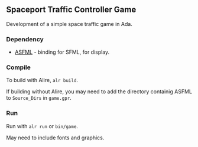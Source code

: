 ## Spaceport Traffic Controller Game

Development of a simple space traffic game in Ada.

### Dependency

- [ASFML](https://github.com/mgrojo/ASFML) - binding for SFML, for display.

### Compile

To build with Alire, `alr build`.

If building without Alire, you may need to add the directory containig
ASFML to `Source_Dirs` in `game.gpr`.

### Run

Run with `alr run` or `bin/game`.

May need to include fonts and graphics.
